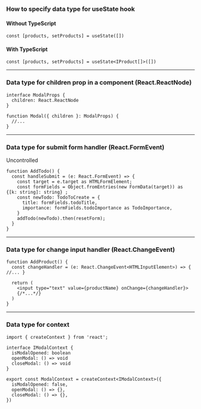 ### How to specify data type for useState hook

#### Without TypeScript

```const [products, setProducts] = useState([])```

#### With TypeScript

```const [products, setProducts] = useState<IProduct[]>([])```

---

### Data type for children prop in a component (React.ReactNode)

```
interface ModalProps {
  children: React.ReactNode
}

function Modal({ children }: ModalProps) {
  //...
}
```

---

### Data type for submit form handler (React.FormEvent)

Uncontrolled
```
function AddTodo() {
  const handleSubmit = (e: React.FormEvent) => {
    const target = e.target as HTMLFormElement;
    const formFields = Object.fromEntries(new FormData(target)) as {[k: string]: string} ;
    const newTodo: TodoToCreate = {
      title: formFields.todoTitle,
      importance: formFields.todoImportance as TodoImportance,
    }
    addTodo(newTodo).then(resetForm);
  }
}
```

---

### Data type for change input handler (React.ChangeEvent<HTMLInputElement>)

```
function AddProduct() {
  const changeHandler = (e: React.ChangeEvent<HTMLInputElement>) => { //... }
  
  return (
    <input type="text" value={productName} onChange={changeHandler}>
    {/*...*/}
  )
}
```

---

### Data type for context 

```
import { createContext } from 'react';

interface IModalContext {
  isModalOpened: boolean
  openModal: () => void
  closeModal: () => void
}

export const ModalContext = createContext<IModalContext>({
  isModalOpened: false,
  openModal: () => {},
  closeModal: () => {},
})
```